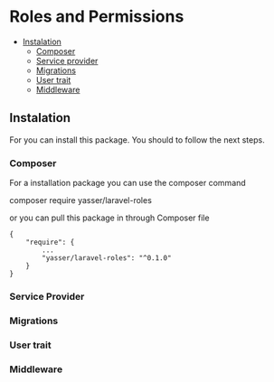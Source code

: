 # Roles and Permissions

- [Instalation](#nstalation)
	- [Composer](#composer)
	- [Service provider](#service-provider)
	- [Migrations](#migrations)
	- [User trait](#user-trait)
	- [Middleware](#middleware)



## Instalation

For you can install this package. You should to follow the next steps.

	
### Composer

For a installation package you can use the composer command 

composer require yasser/laravel-roles

or you can pull this package in through Composer file

```
{
	"require": {
		...
		"yasser/laravel-roles": "^0.1.0"
	}
}
```



### Service Provider


### Migrations


### User trait

### Middleware
